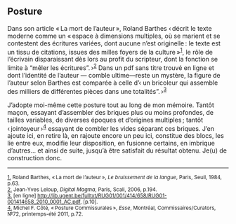 ## Posture

Dans son article «&#8239;La mort de l’auteur&#8239;», Roland Barthes ‹&#8239;décrit le texte moderne comme un «&#8239;espace à dimensions multiples, où se marient et se contestent des écritures variées, dont aucune n’est originelle&#8239;: le texte est un tissu de citations, issues des milles foyers de la culture&#8239;»<sup><a href="fn1" id="r1">1</a></sup>, le rôle de l’écrivain disparaissant dès lors au profit du scripteur, dont la fonction se limite à “mêler les écritures”.&#8239;›<sup><a href="fn2" id="r2">2</a></sup> Dans un pdf sans titre trouvé en ligne et dont l’identité de l’auteur — comble ultime—reste un mystère, la figure de l’auteur selon Barthes est comparée à celle d’‹ un bricoleur qui assemble des milliers de différentes pièces dans une totalités”.&#8239;›<sup><a href="fn3" id="r3">3</a></sup>

J’adopte moi-même cette posture tout au long de mon mémoire. Tantôt maçon, essayant d’assembler des briques plus ou moins profondes, de tailles variables, de diverses époques et d’origines multiples&#8239;; tantôt ‹&#8239;jointoyeur&#8239;›<sup><a href="fn4" id="r4">4</a></sup> essayant de combler les vides séparant ces briques. J’en ajoute ici, en retire là, en rajoute encore un peu ici, constitue des blocs, les lie entre eux, modifie leur disposition, en fusionne certains, en imbrique d’autres… et ainsi de suite, jusqu’à être satisfait du résultat obtenu. Je(u) de construction donc.

---

<small id="fn1"><a href="#r1">1.</a> Roland Barthes, «&#8239;La mort de l’auteur&#8239;», <cite>Le bruissement de la langue</cite>, Paris, Seuil, 1984, p.63.</small><br>
<small id="fn2"><a href="#r2">2.</a> Jean-Yves Leloup, <cite>Digital Magma</cite>, Paris, Scali, 2006, p.194.</small><br>
<small id="fn3"><a href="#r3">3.</a> [en ligne] <a href="http://lib.ugent.be/fulltxt/RUG01/001/414/658/RUG01-001414658_2010_0001_AC.pdf" target="_blank">http://lib.ugent.be/fulltxt/RUG01/001/414/658/RUG01-001414658_2010_0001_AC.pdf</a>, [p.10].
</small><br>
<small id="fn4"><a href="#r4">4.</a> Michel F. Côté, «&#8239;Posture Commissurales&#8239;», <cite>Esse</cite>, Montréal, Commissaires/Curators, &#8470;72, printemps-été 2011, p.72.</small>
